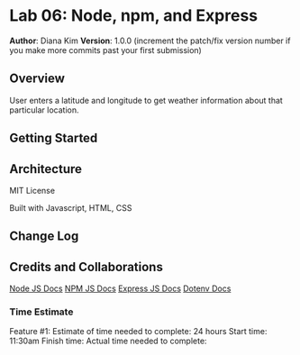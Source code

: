 # Lab 06: Node, npm, and Express

**Author**: Diana Kim
**Version**: 1.0.0 (increment the patch/fix version number if you make more commits past your first submission)

## Overview
User enters a latitude and longitude to get weather information about that particular location.

## Getting Started
<!-- What are the steps that a user must take in order to build this app on their own machine and get it running? -->

## Architecture
<!-- Provide a detailed description of the application design. What technologies (languages, libraries, etc) you're using, and any other relevant design information. -->
MIT License

Built with Javascript, HTML, CSS

## Change Log
<!-- Use this area to document the iterative changes made to your application as each feature is successfully implemented. Use time stamps. Here's an examples:

01-01-2001 4:59pm - Application now has a fully-functional express server, with a GET route for the location resource. -->

## Credits and Collaborations
<!-- Give credit (and a link) to other people or resources that helped you build this application. -->
[Node JS Docs](https://nodejs.org/en/)
[NPM JS Docs](https://docs.npmjs.com/)
[Express JS Docs](http://expressjs.com/en/4x/api.html)
[Dotenv Docs](https://www.npmjs.com/package/dotenv)


### Time Estimate

Feature #1: 
Estimate of time needed to complete: 24 hours
Start time: 11:30am
Finish time: 
Actual time needed to complete: 